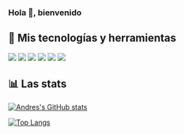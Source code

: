 ### Hola 👋, bienvenido

<!--
**andres-geotec/andres-geotec** is a ✨ _special_ ✨ repository because its `README.md` (this file) appears on your GitHub profile.

Here are some ideas to get you started:

- 🔭 I’m currently working on ...
- 🌱 I’m currently learning ...
- 👯 I’m looking to collaborate on ...
- 🤔 I’m looking for help with ...
- 💬 Ask me about ...
- 📫 How to reach me: ...
- 😄 Pronouns: ...
- ⚡ Fun fact: ...
-->



## 🔧 Mis tecnologías y herramientas
![](https://img.shields.io/badge/OS-Linux-informational?style=flat&logo=linux&logoColor=white&color=2bbc8a)
![](https://img.shields.io/badge/Code-Python-informational?style=flat&logo=python&logoColor=white&color=2bbc8a)
![](https://img.shields.io/badge/Code-Pandas-informational?style=flat&logo=pandas&logoColor=white&color=2bbc8a)
![](https://img.shields.io/badge/Code-Plotly-informational?style=flat&logo=plotly&logoColor=white&color=2bbc8a)
![](https://img.shields.io/badge/Code-JavaScript-informational?style=flat&logo=javascript&logoColor=white&color=2bbc8a)
![](https://img.shields.io/badge/Code-Vue-informational?style=flat&logo=vue.js&logoColor=white&color=2bbc8a)



## 📊 Las stats   

[![Andres's GitHub stats](https://github-readme-stats.vercel.app/api?username=andres-geotec&count_private=true&show_icons=true&theme=buefy)](https://github.com/andres-geotec)


[![Top Langs](https://github-readme-stats.vercel.app/api/top-langs/?username=andres-geotec)](https://github.com/andres-geotec)
